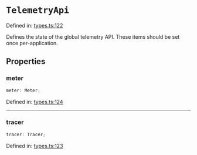 # `TelemetryApi`

Defined in: [types.ts:122](https://github.com/adobe/commerce-integration-starter-kit/blob/d616b93af2f8c2e2024d489ade1c7b27c609acd4/packages/aio-sk-lib-telemetry/source/types.ts#L122)

Defines the state of the global telemetry API. These items should be set once per-application.

## Properties

### meter

```ts
meter: Meter;
```

Defined in: [types.ts:124](https://github.com/adobe/commerce-integration-starter-kit/blob/d616b93af2f8c2e2024d489ade1c7b27c609acd4/packages/aio-sk-lib-telemetry/source/types.ts#L124)

---

### tracer

```ts
tracer: Tracer;
```

Defined in: [types.ts:123](https://github.com/adobe/commerce-integration-starter-kit/blob/d616b93af2f8c2e2024d489ade1c7b27c609acd4/packages/aio-sk-lib-telemetry/source/types.ts#L123)
